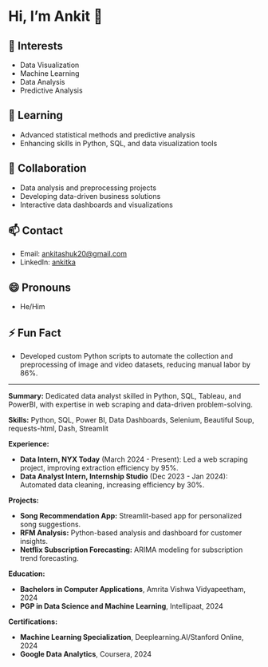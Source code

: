 # Hi, I’m Ankit 👋

## 👀 Interests
- Data Visualization
- Machine Learning
- Data Analysis
- Predictive Analysis

## 🌱 Learning
- Advanced statistical methods and predictive analysis
- Enhancing skills in Python, SQL, and data visualization tools

## 💞️ Collaboration
- Data analysis and preprocessing projects
- Developing data-driven business solutions
- Interactive data dashboards and visualizations

## 📫 Contact
- Email: ankitashuk20@gmail.com
- LinkedIn: [ankitka]([https://www.linkedin.com/in/ankit-kumar-a8521a252](https://www.linkedin.com/in/ankitka/))

## 😄 Pronouns
- He/Him

## ⚡ Fun Fact
- Developed custom Python scripts to automate the collection and preprocessing of image and video datasets, reducing manual labor by 86%.

---

**Summary:** Dedicated data analyst skilled in Python, SQL, Tableau, and PowerBI, with expertise in web scraping and data-driven problem-solving.

**Skills:** Python, SQL, Power BI, Data Dashboards, Selenium, Beautiful Soup, requests-html, Dash, Streamlit

**Experience:**
- **Data Intern, NYX Today** (March 2024 - Present): Led a web scraping project, improving extraction efficiency by 95%.
- **Data Analyst Intern, Internship Studio** (Dec 2023 - Jan 2024): Automated data cleaning, increasing efficiency by 30%.

**Projects:**
- **Song Recommendation App:** Streamlit-based app for personalized song suggestions.
- **RFM Analysis:** Python-based analysis and dashboard for customer insights.
- **Netflix Subscription Forecasting:** ARIMA modeling for subscription trend forecasting.

**Education:**
- **Bachelors in Computer Applications**, Amrita Vishwa Vidyapeetham, 2024
- **PGP in Data Science and Machine Learning**, Intellipaat, 2024

**Certifications:**
- **Machine Learning Specialization**, Deeplearning.AI/Stanford Online, 2024
- **Google Data Analytics**, Coursera, 2024
